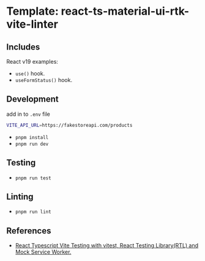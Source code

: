 # Template: react-ts-material-ui-rtk-vite-linter

## Includes

React v19 examples:

- `use()` hook.
- `useFormStatus()` hook.

## Development

add in to `.env` file

```bash
VITE_API_URL=https://fakestoreapi.com/products
```

- `pnpm install`
- `pnpm run dev`

## Testing

- `pnpm run test`

## Linting

- `pnpm run lint`

## References

- [React Typescript Vite Testing with vitest, React Testing Library(RTL) and Mock Service Worker.](https://medium.com/@kimtai.developer/react-typescript-vite-testing-with-vitest-react-testing-library-rtl-and-mock-service-worker-6f5790eedf84)

